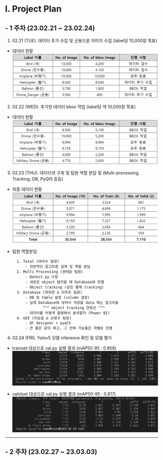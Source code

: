 # I. Project Plan
## - 1 주차 (23.02.21 ~ 23.02.24)
1. 02.21 (TUE). 데이터 추가 수집 및 군용드론 이미지 수집 (label당 10,000장 목표)
- 데이터 현황    
    <img src ='./images/0221.png' ></img>

2. 02.22 (WED). 추가한 데이터 bbox 작업 (label당 약 10,000장 목표)
- 데이터 현황
    <img src ='./images/0222.png' ></img>

3. 02.23 (THU). 데이터셋 구축 및 팀원 역할 분담 및 (Multi-processing, Tracking, DB, PyQt5 등등)
- 최종 데이터 현황
<img src ='./images/0223.png' ></img>

- 팀원 역할분담

        1. Total (여익수 팀장)
            - 전반적인 알고르즘 설계 및 역할 분담
        2. Multi Processing (권태윤 팀원)
            - Detect.py 수정 
            - 새로운 object 탐지할 때 Database와 연결
            - Object tracking (같은 물체 tracking)
        3. Database (최유연 & 이주은 팀원)
            - DB 및 table 설정 (column 설정)
            - 실제 Database에 넣어서 저장할 data 짜는 알고리즘
                    ^^^ object tracking 연장선 ^^^
            - 데이터를 어떻게 활용해서 분석할지 (Power BI)
        4. GUI (이승윤 & 손병구 팀원)
            - Qt designer + pyqt5
            - 큰 틀은 같이 짜고, 그 안에 기능들은 개별로 진행
4. 02.24 (FRI). Yolov5 모델 inference 확인 및 모델 평가
- trainset 대상으로 val.py 실행 결과 (mAP50-95 : 0.859)
    <img src ='./images/result1.png' ></img>
        
- validset 대상으로 val.py 실행 결과 (mAP50-95 : 0.817)
    <img src ='./images/result2.png'></img>

<hr>

## - 2 주차 (23.02.27 ~ 23.03.03)

